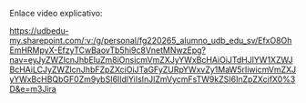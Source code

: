 Enlace video explicativo:

https://udbedu-my.sharepoint.com/:v:/g/personal/fg220265_alumno_udb_edu_sv/EfxO8OhEmHRMpyX-EfzyTCwBaovTb5hi9c8VnetMNwzEpg?nav=eyJyZWZlcnJhbEluZm8iOnsicmVmZXJyYWxBcHAiOiJTdHJlYW1XZWJBcHAiLCJyZWZlcnJhbFZpZXciOiJTaGFyZURpYWxvZy1MaW5rIiwicmVmZXJyYWxBcHBQbGF0Zm9ybSI6IldlYiIsInJlZmVycmFsTW9kZSI6InZpZXcifX0%3D&e=m3Jira
